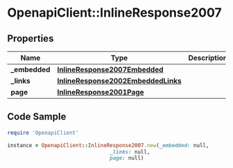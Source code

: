 # OpenapiClient::InlineResponse2007

## Properties

Name | Type | Description | Notes
------------ | ------------- | ------------- | -------------
**_embedded** | [**InlineResponse2007Embedded**](InlineResponse2007Embedded.md) |  | [optional] 
**_links** | [**InlineResponse2002EmbeddedLinks**](InlineResponse2002EmbeddedLinks.md) |  | 
**page** | [**InlineResponse2001Page**](InlineResponse2001Page.md) |  | 

## Code Sample

```ruby
require 'OpenapiClient'

instance = OpenapiClient::InlineResponse2007.new(_embedded: null,
                                 _links: null,
                                 page: null)
```


